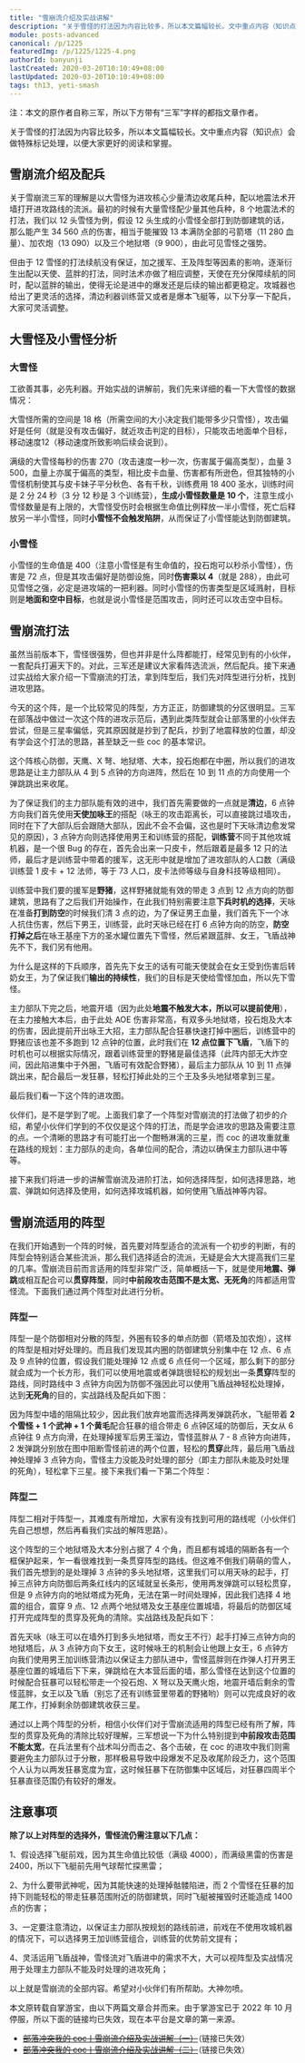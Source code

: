 ```yaml
---
title: "雪崩流介绍及实战讲解"
description: "关于雪怪的打法因为内容比较多，所以本文篇幅较长。文中重点内容（知识点）会做特殊标记处理，以便大家更好的阅读和掌握。关于雪崩流三军的理解是以大雪怪为进攻核心少量清边收尾兵种，配以地震法术开墙打开进攻路线的流派。"
module: posts-advanced
canonical: /p/1225
featuredImg: /p/1225/1225-4.png
authorId: banyunji
lastCreated: 2020-03-20T10:10:49+08:00
lastUpdated: 2020-03-20T10:10:49+08:00
tags: th13, yeti-smash
---
```


注：本文的原作者自称三军，所以下方带有“三军”字样的都指文章作者。

关于雪怪的打法因为内容比较多，所以本文篇幅较长。文中重点内容（知识点）会做特殊标记处理，以便大家更好的阅读和掌握。

## 雪崩流介绍及配兵

关于雪崩流三军的理解是以大雪怪为进攻核心少量清边收尾兵种，配以地震法术开墙打开进攻路线的流派。最初的时候有大量雪怪配少量其他兵种，8 个地震法术的打法，我们以 12 头雪怪为例，假设 12 头生成的小雪怪全部打到防御建筑的话，那么能产生 34 560 点的伤害，相当于能摧毁 13 本满防全部的弓箭塔（11 280 血量）、加农炮（13 090）以及三个地狱塔（9 900），由此可见雪怪之强势。

但由于 12 雪怪的打法续航没有保证，加之援军、王及阵型等因素的影响，逐渐衍生出配以天使、蓝胖的打法，同时法术亦做了相应调整，天使在充分保障续航的同时，配以蓝胖的输出，使得无论是进中的爆发还是后续的输出都更稳定。攻城器也给出了更灵活的选择，清边利器训练营又或者是爆本飞艇等，以下分享一下配兵，大家可灵活调整。

<Pic src="/p/1225/1225-1.png" width="1001" height="534" alt="雪崩流配兵" :lazyLoading="false" />

## 大雪怪及小雪怪分析

### 大雪怪

工欲善其事，必先利器。开始实战的讲解前，我们先来详细的看一下大雪怪的数据情况：

<Pic src="/p/1225/1225-2.png" width="776" height="586" alt="大雪怪属性" />

大雪怪所需的空间是 18 格（所需空间的大小决定我们能带多少只雪怪），攻击偏好是任何（就是没有攻击偏好，就近攻击判定的目标），只能攻击地面单个目标，移动速度12（移动速度所致影响后续会说到）。

满级的大雪怪每秒的伤害 270（攻击速度一秒一次，伤害属于偏高类型），血量 3 500，血量上亦属于偏高的类型，相比皮卡血量、伤害都有所逊色，但其独特的小雪怪机制使其与皮卡妹子平分秋色、各有千秋，训练费用 18 400 圣水，训练时间是 2 分 24 秒（3 分 12 秒是 3 个训练营），**生成小雪怪数量是 10 个**，注意生成小雪怪数量是有上限的，大雪怪受伤时会根据生命值比例释放一半小雪怪，死亡后释放另一半小雪怪，同时**小雪怪不会触发陷阱**，从而保证了小雪怪能达到防御建筑。

### 小雪怪

<Pic src="/p/1225/1225-3.png" width="778" height="585" alt="小雪怪属性" />

小雪怪的生命值是 400（注意小雪怪是有生命值的，投石炮可以秒杀小雪怪），伤害是 72 点，但是其攻击偏好是防御设施，同时**伤害乘以 4**（就是 288），由此可见雪怪之强，必定是进攻端的一把利器。同时小雪怪的伤害类型是区域溅射，目标则是**地面和空中目标**，也就是说小雪怪是范围攻击，同时还可以攻击空中目标。

## 雪崩流打法

虽然当前版本下，雪怪很强势，但也并非是什么阵都能打，经常见到有的小伙伴，一套配兵打遍天下的。对此，三军还是建议大家看阵选流派，然后配兵。接下来通过实战给大家介绍一下雪崩流的打法，拿到阵型后，我们先对阵型进行分析，找到进攻思路。

<Pic src="/p/1225/1225-4.jpg" width="2047" height="1119" alt="要分析的阵型" />

今天的这个阵，是一个比较常见的阵型，方方正正，防御建筑的分区很明显。三军在部落战中做过一次这个阵的进攻示范后，遇到此类阵型就会让部落里的小伙伴去尝试，但是三星率偏低，究其原因就是抄到了配兵，抄到了地震释放的位置，却没有学会这个打法的思路，甚至缺乏一些 coc 的基本常识。

这个阵核心防御，天鹰、X 弩、地狱塔、大本，投石炮都在中圈，所以我们的进攻思路是让主力部队从 4 到 5 点钟的方向进阵，然后在 10 到 11 点的方向使用一个弹跳跳出来收尾。

为了保证我们的主力部队能有效的进中，我们首先需要做的一点就是**清边**，6 点钟方向我们首先使用**天使加咏王**的搭配（咏王的攻击距离长，可以直接跳过墙攻击，同时在下了大部队后会跟随大部队，因此不会不会偏，这也是时下天咏清边愈发常见的原因），3 点钟方向则选择使用男王和训练营的搭配，**训练营**不同于其他攻城机器，是一个很 Bug 的存在，首先会出来一只皮卡，然后跟着是最多 12 只的法师，最后才是训练营中带着的援军，这无形中就是增加了进攻部队的人口数（满级训练营 1 皮卡 + 12 法师，等于 73 人口，皮卡法师等级与自身科技等级相同）。

训练营中我们要的援军是**野猪**，这样野猪就能有效的带走 3 点到 12 点方向的防御建筑，思路有了之后我们开始操作，在此我们特别需要注意**下兵时机的选择**，天咏在准备**打到防空**的时候我们清 3 点的边，为了保证男王血量，我们首先下一个冰人抗住伤害，然后下男王，训练营，此时天咏已经在打 6 点钟方向的防空，**防空打掉之后**在咏王基座下方的圣水罐位置先下雪怪，然后紧跟蓝胖、女王，飞盾战神先不下，我们另有他用。

为什么是这样的下兵顺序，首先先下女王的话有可能天使就会在女王受到伤害后转奶女王，为了保证我们**输出的持续性**，我们的目标是天使给雪怪加血，所以先下雪怪。

主力部队下完之后，地震开墙（因为此处**地震不触发大本，所以可以提前使用**），在主力接触大本后，由于此处 AOE 伤害非常高，有双多头地狱塔，投石炮及大本的伤害，因此提前开出咏王大招，主力部队配合狂暴快速打掉中圈后，训练营中的野猪应该也差不多跑到 12 点钟的位置，此时我们在 **12 点位置下飞盾**，飞盾下的时机也可以根据实际情况，跟着训练营里的野猪是最佳选择（此阵内部无大炸空间，因此陷进集中于外圈，飞盾可有效配合野猪），最后主力部队从 10 到 11 点弹跳出来，配合最后一发狂暴，轻松打掉此处的三个王及多头地狱塔拿到三星。

最后我们看一下这个阵的进攻图。

<Pic src="/p/1225/1225-5.jpg" width="2048" height="1536" alt="阵型进攻图" />

伙伴们，是不是学到了呢。上面我们拿了一个阵型对雪崩流的打法做了初步的介绍，希望小伙伴们学到的不仅仅是这个阵的打法，而是学会进攻的思路及需要注意的点。一个清晰的思路才有可能打出一个酣畅淋漓的三星，而 coc 的进攻重就重在路线的规划：主力部队的走向，各单位间的配合，清边以确保主力部队进中等等。

接下来我们将进一步的讲解雪崩流及进阶打法，如何选择阵型，如何选择思路，地震、弹跳如何选择及使用，如何选择攻城机器，如何使用飞盾战神等内容。

## 雪崩流适用的阵型

在我们开始遇到一个阵的时候，首先要对阵型适合的流派有一个初步的判断，有的阵型会特别适合某些流派，那么我们选择适合的流派，无疑是会大大提高我们三星的几率。雪崩流目前而言适用的阵型非常广泛，简单概括一下，就是使用**地震、弹跳**或相互配合可以**贯穿阵型**，同时**中前段攻击范围不是太宽、无死角**的阵都适用雪怪流。下面我们通过两个阵型对此进行分析。

### 阵型一

<Pic src="/p/1225/1225-6.jpg" width="2047" height="1297" alt="进阶打法 阵型一" />

阵型一是个防御相对分散的阵型，外圈有较多的单点防御（箭塔及加农炮），这样的阵型是相对好处理的。而且我们发现其内圈的防御建筑分别集中在 12 点、6 点及 9 点钟的位置，假设我们能处理掉 12 点或 6 点任何一个区域，那么剩下的部分就会成为一个长方形，我们可以使用地震或者弹跳很轻松的规划出一条**贯穿**阵型的路线，同时路线中 3 点钟方向因为防御不强因此可以使用飞盾战神轻松处理掉，达到**无死角**的目的，实战路线及配兵如下图：

<Pic src="/p/1225/1225-7.jpg" width="2048" height="1536" alt="进阶打法 阵型一 进攻图" />

因为阵型中墙的阻隔比较少，因此我们放弃地震而选择两发弹跳药水，飞艇带着 **2 个雪怪 + 1 个武神 + 1 个黄毛**配合狂暴的组合带走 6 点钟区域的防御后，天女从 6 点钟往 9 点方向滑，在处理掉援军后男王溜边，雪怪蓝胖从 7 - 8 点钟方向进阵，2 发弹跳分别放在图中阻断雪怪前进的两个位置，轻松的**贯穿**此阵，最后用飞盾战神处理掉 3 点钟方向，雪怪主力没能及时处理的部分（即主力部队未能及时处理的死角），轻松拿下三星。接下来我们看一下第二个阵型：

### 阵型二

<Pic src="/p/1225/1225-8.jpg" width="2047" height="1319" alt="进阶打法 阵型二" />

阵型二相对于阵型一，其难度有所增加，大家有没有找到可用的路线呢（小伙伴们先自己想想，然后再看我们实战的解阵思路）。

这个阵型的三个地狱塔及大本分别占据了 4 个角，而且都有城墙的隔断各有一个框保护起来，乍一看很难找到一条贯穿阵型的路线。但这难不倒我们萌萌的雪人，我们首先想到的是处理掉 3 点钟的多头地狱塔，这里我们可以用天咏的起手，打掉三点钟方向防御后两条红线内的区域就呈长条形，使用两发弹跳可以轻松贯穿，但是 9 点钟方向的地狱塔成为死角，无法在第一时间处理掉，因此我们选择 4 地震的组合，震穿 9 点、12 点两个地狱塔及女王基座位置城墙，将最后的防御区域打开完成阵型的贯穿及死角的清除。实战路线及配兵如下：

<Pic src="/p/1225/1225-9.jpg" width="2048" height="1536" alt="进阶打法 阵型二进攻图" />

首先天咏（咏王可以在墙外打到多头地狱塔，而女王不行）起手打掉三点钟方向的地狱塔后，从 3 点钟方向下女王，这时候咏王的机制会让他跟上女王，6 点钟方向我们使用男王加训练营清边以保证主力部队进中，雪怪蓝胖则在炸弹人打开男王基座位置的城墙后下下来，弹跳给在大本营后面的墙，那么雪怪在达到这个位置的时候配合狂暴可以轻松带走一个投石炮、X 弩以及天鹰火炮，地震开墙后剩余的雪怪蓝胖，女王以及飞盾（别忘了还有训练营里带着的野猪哟）则可以完成良好的收尾工作，打掉剩余防御建筑收获三星。

通过以上两个阵型的分析，相信小伙伴们对于雪崩流适用的阵型已经有所了解，阵型的贯穿及死角的清除比较好理解，三军想说一下为什么特别提到**中前段攻击范围不能太宽**，在兵法里有个战术叫分而击之、各个击破，在 coc 的进攻中我们则需要避免主力部队过于分散，那样极易导致中段爆发不足及收尾阶段乏力，这个范围个人认为以两发狂暴宽度为宜，这时候狂暴下在防御集中区域后，对狂暴四周半个狂暴直径范围仍有较好的爆发。

## 注意事项

**除了以上对阵型的选择外，雪怪流仍需注意以下几点：**

1、假设选择飞艇前戏，因为其生命值比较低（满级 4000），而满级黑雷的伤害是 2400，所以下飞艇前先用气球帮忙探黑雷；

2、为什么要带武神呢，因为其能快速的处理掉骷髅陷进，而 2 个雪怪在狂暴的加持下则能轻松的带走狂暴范围附近的防御建筑，同时飞艇被摧毁时还能造成 1400 点的伤害；

3、一定要注意清边，以保证主力部队按规划的路线前进，前戏在不使用攻城机器的情况下，可以选择男王加训练营组合，训练营的优势前文提有；

4、灵活运用飞盾战神，雪怪流对飞盾进中的需求不大，大可以视阵型及实战情况用于处理主力部队不能及时处理的进攻死角；

以上就是雪崩流的全部内容。希望对小伙伴们有所帮助。大神勿喷。

<PostCopyright>

本文原转载自掌游宝，由以下两篇文章合并而来。由于掌游宝已于 2022 年 10 月停服，所以下面的链接均已失效，现在本平台是文章的第一来源。

- [~~部落冲突我的 coc丨雪崩流介绍及实战讲解（一）~~](https://m.zhangyoubao.com/blzz/detail/3317711393712748648)（链接已失效）
- [~~部落冲突我的 coc丨雪崩流介绍及实战讲解（二）~~](https://m.zhangyoubao.com/blzz/detail/3319312053197872058)（链接已失效）

</PostCopyright>